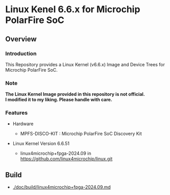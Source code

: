Linux Kenel 6.6.x for Microchip PolarFire SoC
====================================================================================

Overview
------------------------------------------------------------------------------------

### Introduction

This Repository provides a Linux Kernel (v6.6.x) Image and Device Trees for Microchip PolarFire SoC.

### Note

**The Linux Kernel Image provided in this repository is not official.**    
**I modified it to my liking. Please handle with care.**    

### Features

* Hardware
  + MPFS-DISCO-KIT : Microchip PolarFire SoC Discovery Kit

* Linux Kernel Version 6.6.51
  + linux4microchip+fpga-2024.09 in https://github.com/linux4microchip/linux.git

Build
------------------------------------------------------------------------------------

* [./doc/build/linux4microchip+fpga-2024.09.md](./doc/build/linux4microchip+fpga-2024.09.md)

